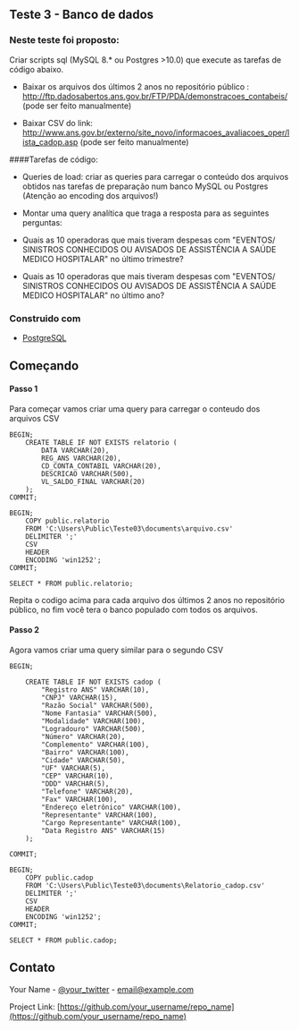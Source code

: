 ## Teste 3 - Banco de dados

### Neste teste foi proposto:
Criar scripts sql (MySQL 8.* ou Postgres >10.0) que execute as tarefas de código abaixo.

- Baixar os arquivos dos últimos 2 anos no repositório público : http://ftp.dadosabertos.ans.gov.br/FTP/PDA/demonstracoes_contabeis/ (pode ser feito manualmente)

- Baixar CSV do link: http://www.ans.gov.br/externo/site_novo/informacoes_avaliacoes_oper/lista_cadop.asp (pode ser feito manualmente)

####Tarefas de código:

- Queries de load: criar as queries para carregar o conteúdo dos arquivos obtidos nas tarefas de preparação num banco MySQL ou Postgres (Atenção ao encoding dos arquivos!)

- Montar uma query analítica que traga a resposta para as seguintes perguntas:

- Quais as 10 operadoras que mais tiveram despesas com "EVENTOS/ SINISTROS CONHECIDOS OU AVISADOS  DE ASSISTÊNCIA A SAÚDE MEDICO HOSPITALAR" no último trimestre?

- Quais as 10 operadoras que mais tiveram despesas com "EVENTOS/ SINISTROS CONHECIDOS OU AVISADOS  DE ASSISTÊNCIA A SAÚDE MEDICO HOSPITALAR" no último ano?


### Construido com

* [PostgreSQL](https://www.postgresql.org/)


## Começando

#### Passo 1

Para começar vamos criar uma query para carregar o conteudo dos arquivos CSV

```
BEGIN;
    CREATE TABLE IF NOT EXISTS relatorio (
        DATA VARCHAR(20),
        REG_ANS VARCHAR(20),
        CD_CONTA_CONTABIL VARCHAR(20),
        DESCRICAO VARCHAR(500),
        VL_SALDO_FINAL VARCHAR(20)
    );
COMMIT;

BEGIN;
    COPY public.relatorio
    FROM 'C:\Users\Public\Teste03\documents\arquivo.csv'
    DELIMITER ';'
    CSV
    HEADER
    ENCODING 'win1252';
COMMIT;

SELECT * FROM public.relatorio;
```
Repita o codigo acima para cada arquivo dos últimos 2 anos no repositório público, no fim você tera o banco populado com todos os arquivos.

#### Passo 2

Agora vamos criar uma query similar para o segundo CSV

```
BEGIN;

    CREATE TABLE IF NOT EXISTS cadop (
        "Registro ANS" VARCHAR(10),
		"CNPJ" VARCHAR(15),
        "Razão Social" VARCHAR(500),
        "Nome Fantasia" VARCHAR(500),
		"Modalidade" VARCHAR(100),
		"Logradouro" VARCHAR(500),
		"Número" VARCHAR(20),
		"Complemento" VARCHAR(100),
		"Bairro" VARCHAR(100),
		"Cidade" VARCHAR(50),
		"UF" VARCHAR(5),
		"CEP" VARCHAR(10),
		"DDD" VARCHAR(5),
		"Telefone" VARCHAR(20),
		"Fax" VARCHAR(100),
		"Endereço eletrônico" VARCHAR(100),
		"Representante" VARCHAR(100),
		"Cargo Representante" VARCHAR(100),
		"Data Registro ANS" VARCHAR(15)
    );
	
COMMIT;

BEGIN;
    COPY public.cadop
    FROM 'C:\Users\Public\Teste03\documents\Relatorio_cadop.csv'
    DELIMITER ';'
    CSV
    HEADER
    ENCODING 'win1252';
COMMIT;

SELECT * FROM public.cadop;
```




## Contato

Your Name - [@your_twitter](https://twitter.com/your_username) - email@example.com

Project Link: [https://github.com/your_username/repo_name](https://github.com/your_username/repo_name)
